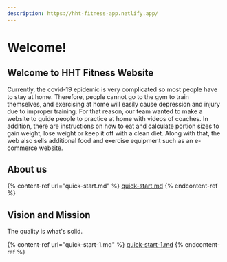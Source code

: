 ```yaml
---
description: https://hht-fitness-app.netlify.app/
---
```


# Welcome!

## Welcome to HHT Fitness Website

Currently, the covid-19 epidemic is very complicated so most people have to stay at home. Therefore, people cannot go to the gym to train themselves, and exercising at home will easily cause depression and injury due to improper training. For that reason, our team wanted to make a website to guide people to practice at home with videos of coaches. In addition, there are instructions on how to eat and calculate portion sizes to gain weight, lose weight or keep it off with a clean diet. Along with that, the web also sells additional food and exercise equipment such as an e-commerce website.

## About us&#x20;

{% content-ref url="quick-start.md" %}
[quick-start.md](quick-start.md)
{% endcontent-ref %}

## Vision and Mission

The quality is what's solid.

{% content-ref url="quick-start-1.md" %}
[quick-start-1.md](quick-start-1.md)
{% endcontent-ref %}

